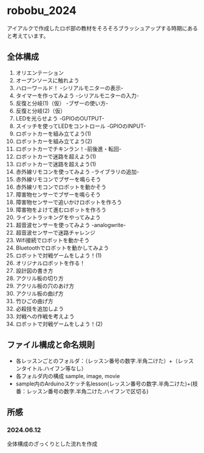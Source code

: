 # robobu_2024
アイアルクで作成したロボ部の教材をそろそろブラッシュアップする時期にあると考えています。

## 全体構成

1. オリエンテーション
2. オープンソースに触れよう
3. ハローワールド！ -シリアルモニターの表示-
4. タイマーを作ってみよう -シリアルモニターの入力-
5. 反復と分岐(1)（仮） -ブザーの使い方-
6. 反復と分岐(2)（仮）
7. LEDを光らせよう -GPIOのOUTPUT-
8. スイッチを使ってLEDをコントロール -GPIOのINPUT-
9. ロボットカーを組み立てよう(1) 
10. ロボットカーを組み立てよう(2) 
11. ロボットカーでチキンラン！-前後進・転回-
12. ロボットカーで迷路を超えよう(1)
13. ロボットカーで迷路を超えよう(1)
14. 赤外線リモコンを使ってみよう -ライブラリの追加-
15. 赤外線リモコンでブザーを鳴らそう
16. 赤外線リモコンでロボットを動かそう
17. 障害物センサーでブザーを鳴らそう
18. 障害物センサーで追いかけロボットを作ろう
19. 障害物をよけて進むロボットを作ろう
20. ライントラッキングをやってみよう
21. 超音波センサーを使ってみよう -analogwrite-
22. 超音波センサーで迷路チャレンジ
23. Wifi接続でロボットを動かそう
24. Bluetoothでロボットを動かしてみよう
25. ロボットで対戦ゲームをしよう！(1)
26. オリジナルロボットを作る！
27. 設計図の書き方
28. アクリル板の切り方
29. アクリル板の穴のあけ方
30. アクリル板の曲げ方
31. 竹ひごの曲げ方
32. 必殺技を追加しよう
33. 対戦への作戦を考えよう
34. ロボットで対戦ゲームをしよう！(2)

## ファイル構成と命名規則
* 各レッスンごとのフォルダ：（レッスン番号の数字.半角二けた）+（レッスンタイトル.ハイフン等なし）
* 各フォルダ内の構成 sample, image, movie
* sample内のArduinoスケッチ名lesson(レッスン番号の数字.半角二けた)+(枝番：レッスン番号の数字.半角二けた.ハイフンで区切る)

## 所感
### 2024.06.12
全体構成のざっくりとした流れを作成
